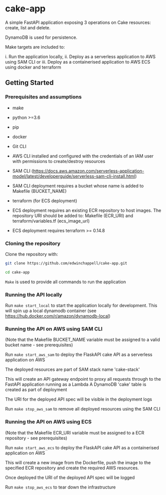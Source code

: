 # cake-app

A simple FastAPI application exposing 3 operations on Cake resources: create, list and delete. 

DynamoDB is used for persistence.

Make targets are included to:

i. Run the application locally, 
ii. Deploy as a serverless application to AWS using SAM CLI or
iii. Deploy as a containerised application to AWS ECS using docker and terraform

## Getting Started

### Prerequisites and assumptions

- make
- python >=3.6
- pip
- docker
- Git CLI
- AWS CLI installed and configured with the credentials of an IAM user with permissions to create/destroy resources
  
- SAM CLI (https://docs.aws.amazon.com/serverless-application-model/latest/developerguide/serverless-sam-cli-install.html)
- SAM CLI deployment requires a bucket whose name is added to Makefile (BUCKET_NAME)
- terraform (for ECS deployment)
  
- ECS deployment requires an existing ECR repository to host images. The repository URI should be added to:
  Makefile (ECR_URI) and terraform/variables.tf (ecs_image_url)
- ECS deployment requires terraform >= 0.14.8

### Cloning the repository

Clone the repository with:

``` bash
git clone https://github.com/edwinchappell/cake-app.git
```

```bash
cd cake-app
```
`Make` is used to provide all commands to run the application

### Running the API locally

Run `make start_local` to start the application locally for development. This will spin up a local dynamodb container 
(see https://hub.docker.com/r/amazon/dynamodb-local)

### Running the API on AWS using SAM CLI

(Note that the Makefile BUCKET_NAME variable must be assigned to a valid bucket name - see prerequisites)

Run `make start_aws_sam` to deploy the FlaskAPI cake API as a serverless application on AWS

The deployed resources are part of SAM stack name 'cake-stack'

This will create an API gateway endpoint to proxy all requests through to the FastAPI application running as a Lambda
A DynamoDB 'cake' table is created as part of deployment


The URI for the deployed API spec will be visible in the deployment logs

Run `make stop_aws_sam` to remove all deployed resources using the SAM CLI

### Running the API on AWS using ECS

(Note that the Makefile ECR_URI variable must be assigned to a ECR repository - see prerequisites)

Run `make start_aws_ecs` to deploy the FlaskAPI cake API as a containerised application on AWS

This will create a new image from the Dockerfile, push the image to the specified ECR repository and create the required
AWS resources. 

Once deployed the URI of the deployed API spec will be logged

Run `make stop_aws_ecs` to tear down the infrastructure





